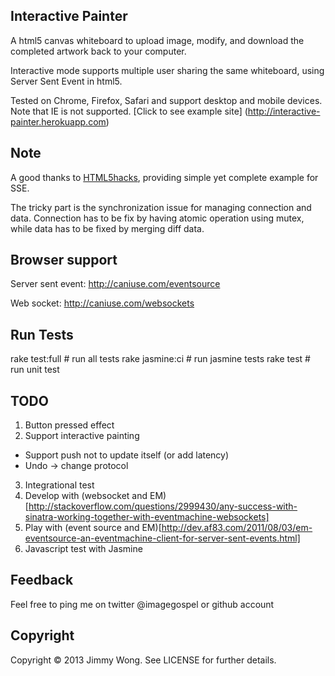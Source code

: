 Interactive Painter
-------------------

A html5 canvas whiteboard to upload image, modify, and download the completed artwork back to your computer.

Interactive mode supports multiple user sharing the same whiteboard, using Server Sent Event in html5.

Tested on Chrome, Firefox, Safari and support desktop and mobile devices. Note that IE is not supported. [Click to see example site] (http://interactive-painter.herokuapp.com)

Note
----

A good thanks to [HTML5hacks](http://html5hacks.com/blog/2013/04/21/push-notifications-to-the-browser-with-server-sent-events/), providing simple yet complete example for SSE.

The tricky part is the synchronization issue for managing connection and data. Connection has to be fix by having atomic operation using mutex, while data has to be fixed by merging diff data.

Browser support
---------------

Server sent event: http://caniuse.com/eventsource

Web socket: http://caniuse.com/websockets

Run Tests
---------

rake test:full # run all tests
rake jasmine:ci # run jasmine tests
rake test # run unit test

TODO
----

1. Button pressed effect
2. Support interactive painting
  - Support push not to update itself (or add latency)
  - Undo -> change protocol
3. Integrational test
4. Develop with (websocket and EM)[http://stackoverflow.com/questions/2999430/any-success-with-sinatra-working-together-with-eventmachine-websockets]
5. Play with (event source and EM)[http://dev.af83.com/2011/08/03/em-eventsource-an-eventmachine-client-for-server-sent-events.html]
6. Javascript test with Jasmine

Feedback
-----------
Feel free to ping me on twitter @imagegospel or github account

Copyright
---------
Copyright © 2013 Jimmy Wong. See LICENSE for further details.
